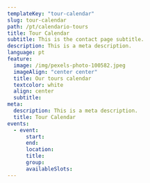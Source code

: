 ```yaml
---
templateKey: "tour-calendar"
slug: tour-calendar
path: /pt/calendario-tours
title: Tour Calendar
subtitle: This is the contact page subtitle.
description: This is a meta description.
language: pt
feature:
  image: /img/pexels-photo-100582.jpeg
  imageAlign: "center center"
  title: Our tours calendar
  textcolor: white
  align: center
  subtitle: 
meta:
  description: This is a meta description.
  title: Tour Calendar
events:
  - event:
      start:
      end:
      location:
      title: 
      group: 
      availableSlots: 
---
```

